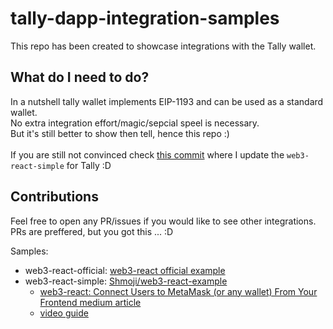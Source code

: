 # tally-dapp-integration-samples

This repo has been created to showcase integrations with the Tally wallet.

## What do I need to do?

In a nutshell tally wallet implements EIP-1193 and can be used as a standard wallet.\
No extra integration effort/magic/sepcial speel is necessary.\
But it's still better to show then tell, hence this repo :)\
\
If you are still not convinced check [this commit](https://github.com/tallycash/tally-dapp-integration-samples/commit/c254d032e02b2c0984f5b9d3cae442d41a75a207) where I update the `web3-react-simple` for Tally :D 

## Contributions

Feel free to open any PR/issues if you would like to see other integrations.\
PRs are preffered, but you got this ... :D

Samples:

- web3-react-official: [web3-react official example](https://github.com/NoahZinsmeister/web3-react/tree/v6/example)
- web3-react-simple: [Shmoji/web3-react-example](https://github.com/Shmoji/web3-react-example)
  - [web3-react: Connect Users to MetaMask (or any wallet) From Your Frontend medium article](https://medium.com/coinmonks/web3-react-connect-users-to-metamask-or-any-wallet-from-your-frontend-241fd538ed39)
  - [video guide](https://www.youtube.com/watch?v=DCA53Go5ON8&ab_channel=ShmojiCodes)
